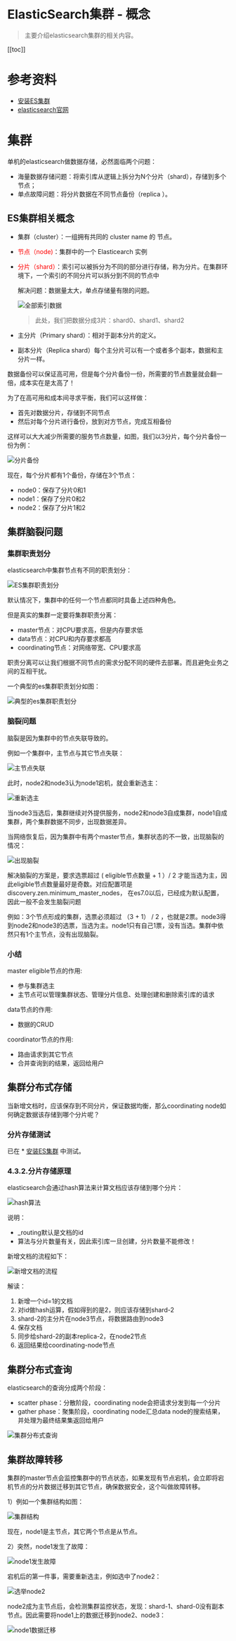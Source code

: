 # ElasticSearch集群 - 概念

> 主要介绍elasticsearch集群的相关内容。

[[toc]]

# 参考资料

* [安装ES集群](./ES集群部署.md)
* [elasticsearch官网](https://www.elastic.co/guide/index.html)

# 集群

单机的elasticsearch做数据存储，必然面临两个问题：

- 海量数据存储问题：将索引库从逻辑上拆分为N个分片（shard），存储到多个节点；
- 单点故障问题：将分片数据在不同节点备份（replica ）。

## ES集群相关概念

* 集群（cluster）：一组拥有共同的 cluster name 的 节点。

* <font color="red">节点（node)</font>：集群中的一个 Elasticearch 实例

* <font color="red">分片（shard）</font>：索引可以被拆分为不同的部分进行存储，称为分片。在集群环境下，一个索引的不同分片可以拆分到不同的节点中

  解决问题：数据量太大，单点存储量有限的问题。

  ![全部索引数据](/_images/database/es/ES集群/全部索引数据.png)

  > 此处，我们把数据分成3片：shard0、shard1、shard2

* 主分片（Primary shard）：相对于副本分片的定义。

* 副本分片（Replica shard）每个主分片可以有一个或者多个副本，数据和主分片一样。


数据备份可以保证高可用，但是每个分片备份一份，所需要的节点数量就会翻一倍，成本实在是太高了！

为了在高可用和成本间寻求平衡，我们可以这样做：

- 首先对数据分片，存储到不同节点
- 然后对每个分片进行备份，放到对方节点，完成互相备份

这样可以大大减少所需要的服务节点数量，如图，我们以3分片，每个分片备份一份为例：

![分片备份](/_images/database/es/ES集群/分片备份.png)

现在，每个分片都有1个备份，存储在3个节点：

- node0：保存了分片0和1
- node1：保存了分片0和2
- node2：保存了分片1和2

## 集群脑裂问题

### 集群职责划分

elasticsearch中集群节点有不同的职责划分：

![ES集群职责划分](/_images/database/es/ES集群/ES集群职责划分.png)

默认情况下，集群中的任何一个节点都同时具备上述四种角色。

但是真实的集群一定要将集群职责分离：

- master节点：对CPU要求高，但是内存要求低
- data节点：对CPU和内存要求都高
- coordinating节点：对网络带宽、CPU要求高

职责分离可以让我们根据不同节点的需求分配不同的硬件去部署。而且避免业务之间的互相干扰。

一个典型的es集群职责划分如图：

![典型的es集群职责划分](/_images/database/es/ES集群/典型的es集群职责划分.png)

### 脑裂问题

脑裂是因为集群中的节点失联导致的。

例如一个集群中，主节点与其它节点失联：

![主节点失联](/_images/database/es/ES集群/主节点失联.png)

此时，node2和node3认为node1宕机，就会重新选主：

![重新选主](/_images/database/es/ES集群/重新选主.png)

当node3当选后，集群继续对外提供服务，node2和node3自成集群，node1自成集群，两个集群数据不同步，出现数据差异。

当网络恢复后，因为集群中有两个master节点，集群状态的不一致，出现脑裂的情况：

![出现脑裂](/_images/database/es/ES集群/出现脑裂.png)

解决脑裂的方案是，要求选票超过 ( eligible节点数量 + 1 ）/ 2 才能当选为主，因此eligible节点数量最好是奇数。对应配置项是discovery.zen.minimum_master_nodes，
在es7.0以后，已经成为默认配置，因此一般不会发生脑裂问题

例如：3个节点形成的集群，选票必须超过 （3 + 1） / 2 ，也就是2票。node3得到node2和node3的选票，当选为主。node1只有自己1票，没有当选。集群中依然只有1个主节点，没有出现脑裂。

### 小结

master eligible节点的作用:

- 参与集群选主
- 主节点可以管理集群状态、管理分片信息、处理创建和删除索引库的请求

data节点的作用:

- 数据的CRUD

coordinator节点的作用:

- 路由请求到其它节点
- 合并查询到的结果，返回给用户

## 集群分布式存储

当新增文档时，应该保存到不同分片，保证数据均衡，那么coordinating node如何确定数据该存储到哪个分片呢？

### 分片存储测试

已在 * [安装ES集群](./ES集群部署.md)  中测试。

### 4.3.2.分片存储原理

elasticsearch会通过hash算法来计算文档应该存储到哪个分片：

![hash算法](/_images/database/es/ES集群/hash算法.png)

说明：

- _routing默认是文档的id
- 算法与分片数量有关，因此索引库一旦创建，分片数量不能修改！

新增文档的流程如下：

![新增文档的流程](/_images/database/es/ES集群/新增文档的流程.png)

解读：

1. 新增一个id=1的文档
2. 对id做hash运算，假如得到的是2，则应该存储到shard-2
3. shard-2的主分片在node3节点，将数据路由到node3
4. 保存文档
5. 同步给shard-2的副本replica-2，在node2节点
6. 返回结果给coordinating-node节点

## 集群分布式查询

elasticsearch的查询分成两个阶段：

- scatter phase：分散阶段，coordinating node会把请求分发到每一个分片
- gather phase：聚集阶段，coordinating node汇总data node的搜索结果，并处理为最终结果集返回给用户

![集群分布式查询](/_images/database/es/ES集群/集群分布式查询.png)

## 集群故障转移

集群的master节点会监控集群中的节点状态，如果发现有节点宕机，会立即将宕机节点的分片数据迁移到其它节点，确保数据安全，这个叫做故障转移。

1）例如一个集群结构如图：

![集群结构](/_images/database/es/ES集群/集群结构.png)

现在，node1是主节点，其它两个节点是从节点。

2）突然，node1发生了故障：

![node1发生故障](/_images/database/es/ES集群/node1发生故障.png)

宕机后的第一件事，需要重新选主，例如选中了node2：

![选举node2](/_images/database/es/ES集群/选举node2.png)

node2成为主节点后，会检测集群监控状态，发现：shard-1、shard-0没有副本节点。因此需要将node1上的数据迁移到node2、node3：

![node1数据迁移](/_images/database/es/ES集群/node1数据迁移.png)
